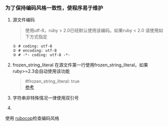 ### 为了保持编码风格一致性，使程序易于维护

1. 源文件编码  
   >使用utf-8，ruby > 2.0已经默认使用该编码。如果ruby < 2.0 请使用如下方式指定

	 ```
	 ① # coding: utf-8
	 ② # encoding: utf-8
	 ③ # -*- coding: utf-8 -*-	
	 ```
2. frozen_string_literal
	 在源文件第一行使用frozen_string_literal，如果ruby>=2.3会自动使用该功能
   > #frozen_string_literal: true  
	 [参考](https://freelancing-gods.com/2017/07/27/an-introduction-to-frozen-string-literals.html)

3. 字符串非特殊情况一律使用双引号

4. 

使用 [rubocop](https://github.com/rubocop-hq/rubocop)检查编码风格